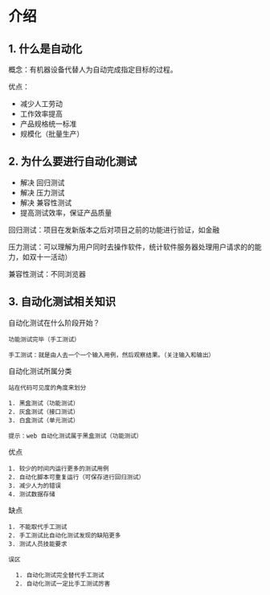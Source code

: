 # 介绍

## 1. 什么是自动化

概念：有机器设备代替人为自动完成指定目标的过程。

优点：

* 减少人工劳动
* 工作效率提高
* 产品规格统一标准
* 规模化（批量生产）

## 2. 为什么要进行自动化测试

* 解决 回归测试
* 解决 压力测试
* 解决 兼容性测试
* 提高测试效率，保证产品质量

回归测试：项目在发新版本之后对项目之前的功能进行验证，如金融

压力测试：可以理解为用户同时去操作软件，统计软件服务器处理用户请求的的能力，如双十一活动）

兼容性测试：不同浏览器

## 3. 自动化测试相关知识

自动化测试在什么阶段开始？

```text
功能测试完毕（手工测试）

手工测试：就是由人去一个一个输入用例，然后观察结果。（关注输入和输出）
```

自动化测试所属分类

```text
站在代码可见度的角度来划分

1. 黑盒测试（功能测试）
2. 灰盒测试（接口测试）
3. 白盒测试（单元测试）

提示：web 自动化测试属于黑盒测试（功能测试）
```

优点

```text
1. 较少的时间内运行更多的测试用例
2. 自动化脚本可重复运行（可保存进行回归测试）
3. 减少人为的错误
4. 测试数据存储
```

缺点

```text
1. 不能取代手工测试
2. 手工测试比自动化测试发现的缺陷更多
3. 测试人员技能要求

误区

  1. 自动化测试完全替代手工测试
  2. 自动化测试一定比手工测试厉害
```
